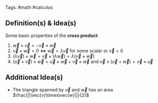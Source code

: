 Tags: #math #calculus  
## Definition(s) & Idea(s)
Some basic properties of the **cross product**:
1. $\vec{w}\times\vec{v}=-\vec{v}\times\vec{w}$ 
2. $\vec{v}\times\vec{w}=0\iff \vec{w}=\lambda\vec{v}$  for some scalar or $\vec{v}=0$
3. $(\lambda\vec{v})\times\vec{w}=\vec{v}\times(\lambda\vec{w})=\lambda(\vec{v}\times\vec{w})$
4. $(\vec{u}+\vec{v})\times\vec{w}=\vec{u}\times\vec{w}+\vec{v}\times\vec{w}$  and  $\vec{v}\times(\vec{u}+\vec{w})=\vec{v}\times\vec{u}$ 
## Additional Idea(s)
- The triangle spanned by $\vec{v}$ and $\vec{w}$ has an area $\frac{||\vec{v}\times\vec{w}||}{2}$


